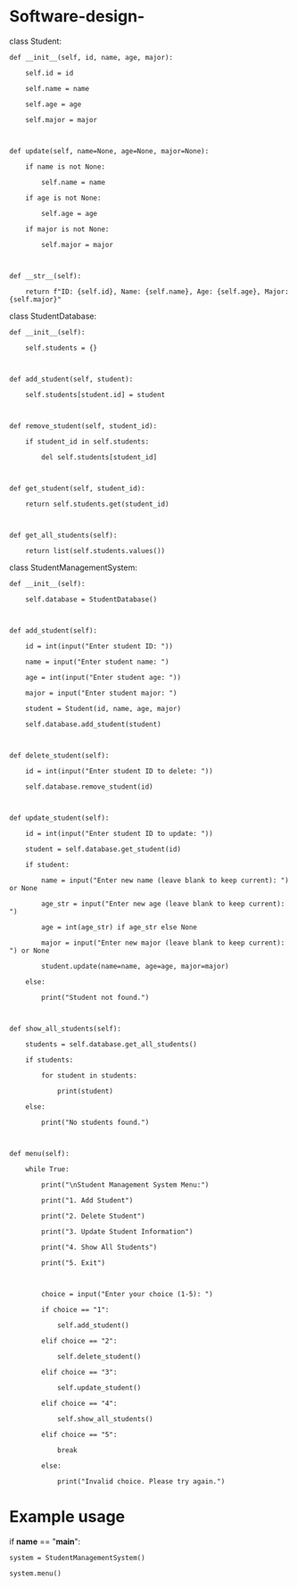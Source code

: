 # Software-design-
class Student:

    def __init__(self, id, name, age, major):

        self.id = id

        self.name = name

        self.age = age

        self.major = major 



    def update(self, name=None, age=None, major=None):

        if name is not None:

            self.name = name

        if age is not None:

            self.age = age

        if major is not None:

            self.major = major 



    def __str__(self):

        return f"ID: {self.id}, Name: {self.name}, Age: {self.age}, Major: {self.major}"





class StudentDatabase:

    def __init__(self):

        self.students = {} 



    def add_student(self, student):

        self.students[student.id] = student 



    def remove_student(self, student_id):

        if student_id in self.students:

            del self.students[student_id] 



    def get_student(self, student_id):

        return self.students.get(student_id) 



    def get_all_students(self):

        return list(self.students.values())





class StudentManagementSystem:

    def __init__(self):

        self.database = StudentDatabase() 



    def add_student(self):

        id = int(input("Enter student ID: "))

        name = input("Enter student name: ")

        age = int(input("Enter student age: "))

        major = input("Enter student major: ")

        student = Student(id, name, age, major)

        self.database.add_student(student) 



    def delete_student(self):

        id = int(input("Enter student ID to delete: "))

        self.database.remove_student(id) 



    def update_student(self):

        id = int(input("Enter student ID to update: "))

        student = self.database.get_student(id)

        if student:

            name = input("Enter new name (leave blank to keep current): ") or None

            age_str = input("Enter new age (leave blank to keep current): ")

            age = int(age_str) if age_str else None

            major = input("Enter new major (leave blank to keep current): ") or None

            student.update(name=name, age=age, major=major)

        else:

            print("Student not found.") 



    def show_all_students(self):

        students = self.database.get_all_students()

        if students:

            for student in students:

                print(student)

        else:

            print("No students found.") 



    def menu(self):

        while True:

            print("\nStudent Management System Menu:")

            print("1. Add Student")

            print("2. Delete Student")

            print("3. Update Student Information")

            print("4. Show All Students")

            print("5. Exit") 



            choice = input("Enter your choice (1-5): ")

            if choice == "1":

                self.add_student()

            elif choice == "2":

                self.delete_student()

            elif choice == "3":

                self.update_student()

            elif choice == "4":

                self.show_all_students()

            elif choice == "5":

                break

            else:

                print("Invalid choice. Please try again.")





# Example usage

if __name__ == "__main__":

    system = StudentManagementSystem()

    system.menu()

